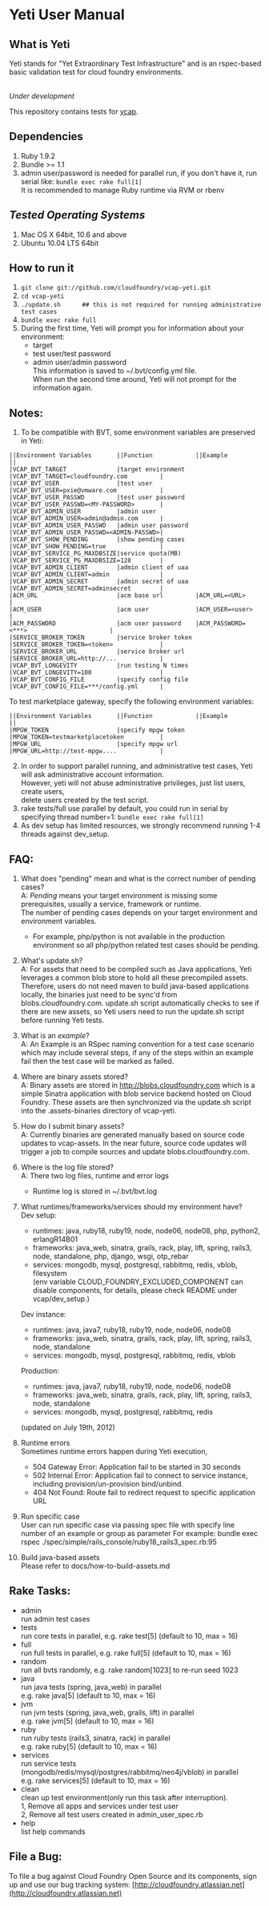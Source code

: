 Yeti User Manual
================

What is Yeti
------------

Yeti stands for "Yet Extraordinary Test Infrastructure" and is an rspec-based
basic validation test for cloud foundry environments.

<br>*Under development*

This repository contains tests for [vcap](https://github.com/cloudfoundry/vcap).

## Dependencies
1. Ruby 1.9.2
2. Bundle >= 1.1
3. admin user/password is needed for parallel run, if you don't have it, run serial like:
```bundle exec rake full[1]```
<br>It is recommended to manage Ruby runtime via RVM or rbenv

## _Tested Operating Systems_
1. Mac OS X 64bit, 10.6 and above
2. Ubuntu 10.04 LTS 64bit

How to run it
-------------
1. ```git clone git://github.com/cloudfoundry/vcap-yeti.git```
2. ```cd vcap-yeti```
3. ```./update.sh      ## this is not required for running administrative test cases```
4. ```bundle exec rake full```
5. During the first time, Yeti will prompt you for information about your environment:
    - target
    - test user/test password
    - admin user/admin password
   <br>This information is saved to ~/.bvt/config.yml file.
   <br>When run the second time around, Yeti will not prompt for the information again.

Notes:
-----
1. To be compatible with BVT, some environment variables are preserved in Yeti:
```
||Environment Variables       ||Function            ||Example                                ||
|VCAP_BVT_TARGET              |target environment   |VCAP_BVT_TARGET=cloudfoundry.com         |
|VCAP_BVT_USER                |test user            |VCAP_BVT_USER=pxie@vmware.com            |
|VCAP_BVT_USER_PASSWD         |test user password   |VCAP_BVT_USER_PASSWD=<MY-PASSWORD>       |
|VCAP_BVT_ADMIN_USER          |admin user           |VCAP_BVT_ADMIN_USER=admin@admin.com      |
|VCAP_BVT_ADMIN_USER_PASSWD   |admin user password  |VCAP_BVT_ADMIN_USER_PASSWD=<ADMIN-PASSWD>|
|VCAP_BVT_SHOW_PENDING        |show pending cases   |VCAP_BVT_SHOW_PENDING=true               |
|VCAP_BVT_SERVICE_PG_MAXDBSIZE|service quota(MB)    |VCAP_BVT_SERVICE_PG_MAXDBSIZE=128        |
|VCAP_BVT_ADMIN_CLIENT        |admin client of uaa  |VCAP_BVT_ADMIN_CLIENT=admin              |
|VCAP_BVT_ADMIN_SECRET        |admin secret of uaa  |VCAP_BVT_ADMIN_SECRET=adminsecret        |
|ACM_URL                      |acm base url         |ACM_URL=<URL>                            |
|ACM_USER                     |acm user             |ACM_USER=<user>                          |
|ACM_PASSWORD                 |acm user password    |ACM_PASSWORD=<***>                       |
|SERVICE_BROKER_TOKEN         |service broker token |SERVICE_BROKER_TOKEN=<token>             |
|SERVICE_BROKER_URL           |service broker url   |SERVICE_BROKER_URL=http://...            |
|VCAP_BVT_LONGEVITY           |run testing N times  |VCAP_BVT_LONGEVITY=100                   |
|VCAP_BVT_CONFIG_FILE         |specify config file  |VCAP_BVT_CONFIG_FILE=***/config.yml      |
```

To test marketplace gateway, specify the following environment variables:
```
||Environment Variables       ||Function            ||Example                                ||
|MPGW_TOKEN                   |specify mpgw token   |MPGW_TOKEN=testmarketplacetoken          |
|MPGW_URL                     |specify mpgw url     |MPGW_URL=http://test-mpgw....            |
```

2. In order to support parallel running, and administrative test cases, Yeti will ask administrative
   account information.
   <br>However, yeti will not abuse administrative privileges, just list users, create users,
   <br>delete users created by the test script.
3. rake tests/full use parallel by default, you could run in serial by specifying thread number=1:
   ```bundle exec rake full[1]```
4. As dev setup has limited resources, we strongly recommend running 1-4 threads against dev_setup.

FAQ:
----
1. What does "pending" mean and what is the correct number of pending cases?
   <br>A: *Pending* means your target environment is missing some prerequisites, usually a service,
       framework or runtime.
      <br>The number of pending cases depends on your target environment and environment variables.
      - For example, php/python is not available in the production environment so all php/python
      related test cases should be pending.

2. What's update.sh?
   <br>A: For assets that need to be compiled such as Java applications, Yeti leverages a common
      blob store to hold all these precompiled assets.  Therefore, users do not need maven to build
      java-based applications locally, the binaries just need to be sync'd from blobs.cloudfoundry.com.
      update.sh script automatically checks to see if there are new assets, so Yeti users need to
      run the update.sh script before running Yeti tests.

3. What is an _example_?
   <br>A: An Example is an RSpec naming convention for a test case scenario which may include several
   steps, if any of the steps within an example fail then the test case will be marked as failed.

4. Where are binary assets stored?
   <br>A: Binary assets are stored in http://blobs.cloudfoundry.com which is a simple Sinatra application
      with blob service backend hosted on Cloud Foundry. These assets are then synchronized via the
      update.sh script into the .assets-binaries directory of vcap-yeti.

5. How do I submit binary assets?
   <br>A: Currently binaries are generated manually based on source code updates to vcap-assets. In
   the near future, source code updates will trigger a job to compile sources and update
   blobs.cloudfoundry.com.

6. Where is the log file stored?
   <br>A: There two log files, runtime and error logs
      - Runtime log is stored in ~/.bvt/bvt.log

7. What runtimes/frameworks/services should my environment have?
   <br>Dev setup:
   - runtimes: java, ruby18, ruby19, node, node06, node08, php, python2, erlangR14B01
   - frameworks: java_web, sinatra, grails, rack, play, lift, spring, rails3, node, standalone, php,
   django, wsgi, otp_rebar
   - services: mongodb, mysql, postgresql, rabbitmq, redis, vblob, filesystem
   <br>(env variable CLOUD_FOUNDRY_EXCLUDED_COMPONENT can disable components, for details, please
   check README under vcap/dev_setup.)

   Dev instance:
   - runtimes: java, java7, ruby18, ruby19, node, node06, node08
   - frameworks: java_web, sinatra, grails, rack, play, lift, spring, rails3, node, standalone
   - services: mongodb, mysql, postgresql, rabbitmq, redis, vblob

   Production:
   - runtimes: java, java7, ruby18, ruby19, node, node06, node08
   - frameworks: java_web, sinatra, grails, rack, play, lift, spring, rails3, node, standalone
   - services: mongodb, mysql, postgresql, rabbitmq, redis

   (updated on July 19th, 2012)

8. Runtime errors
   <br>Sometimes runtime errors happen during Yeti execution,
   - 504 Gateway Error: Application fail to be started in 30 seconds
   - 502 Internal Error: Application fail to connect to service instance, including provision/un-provision
     bind/unbind.
   - 404 Not Found: Route fail to redirect request to specific application URL

9. Run specific case
   <br>User can run specific case via passing spec file with specify line number of an example
    or group as parameter
    For example:
    bundle exec rspec ./spec/simple/rails_console/ruby18_rails3_spec.rb:95

10. Build java-based assets
    <br>Please refer to docs/how-to-build-assets.md

Rake Tasks:
-----------
- admin
<br>run admin test cases
- tests
<br>run core tests in parallel, e.g. rake test\[5\] (default to 10, max = 16)
- full
<br>run full tests in parallel, e.g. rake full\[5\] (default to 10, max = 16)
- random
<br>run all bvts randomly, e.g. rake random\[1023\] to re-run seed 1023
- java
<br>run java tests (spring, java_web) in parallel
<br>e.g. rake java\[5\] (default to 10, max = 16)
- jvm
<br>run jvm tests (spring, java_web, grails, lift) in parallel
<br>e.g. rake jvm\[5\] (default to 10, max = 16)
- ruby
<br>run ruby tests (rails3, sinatra, rack) in parallel
<br>e.g. rake ruby\[5\] (default to 10, max = 16)
- services
<br>run service tests (mongodb/redis/mysql/postgres/rabbitmq/neo4j/vblob) in parallel
<br>e.g. rake services\[5\] (default to 10, max = 16)
- clean
<br>clean up test environment(only run this task after interruption).
<br>1, Remove all apps and services under test user
<br>2, Remove all test users created in admin_user_spec.rb
- help
<br>list help commands

File a Bug:
-----------
To file a bug against Cloud Foundry Open Source and its components, sign up and use our bug tracking
 system: [http://cloudfoundry.atlassian.net](http://cloudfoundry.atlassian.net)
